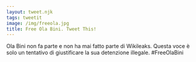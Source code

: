 ```yaml
---
layout: tweet.njk
tags: tweetit
image: /img/freeola.jpg
title: Free Ola Bini. Tweet This!
---
```

Ola Bini non fa parte e non ha mai fatto parte di Wikileaks. Questa voce è solo un tentativo di giustificare la sua detenzione illegale. #FreeOlaBini
